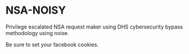 # NSA-NOISY
Privilege escalated NSA request maker using DHS cybersecurity bypass methodology using noise.

Be sure to set your facebook cookies.
